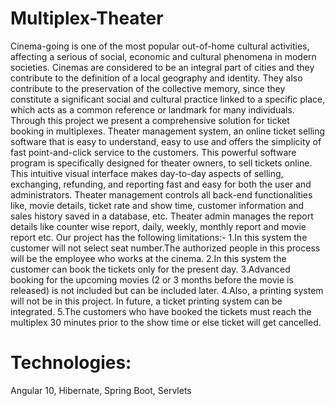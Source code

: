 # Multiplex-Theater
Cinema-going is one of the most popular out-of-home cultural activities, affecting a serious of social, economic and cultural phenomena in modern societies. 
Cinemas are considered to be an integral part of cities and they contribute to the definition of a local geography and identity. 
They also contribute to the preservation of the collective memory, since they constitute a significant social and cultural practice linked to a specific place, which    acts as a common reference or landmark for many individuals. 
Through this project we present a comprehensive solution for ticket booking in multiplexes. 
Theater management system, an online ticket selling software that is easy to understand, easy to use and offers the simplicity of fast point-and-click service to the customers.
This powerful software program is specifically designed for theater owners, to sell tickets online. 
This intuitive visual interface makes day-to-day aspects of selling, exchanging, refunding, and reporting fast and easy for both the user and administrators. 
Theater management controls all back-end functionalities like, movie details, ticket rate and show time, customer information and sales history saved in a database, etc. 
Theater admin manages the report details like counter wise report, daily, weekly, monthly report and movie report etc. 
Our project has the following limitations:- 
1.In this system the customer will not select seat number.The authorized people in this process will be the employee who works at the cinema. 
2.In this system the customer can book the tickets only for the present day.
3.Advanced booking for the upcoming movies (2 or 3 months before the movie is released) is not included but can be included later. 
4.Also, a printing system will not be in this project. In future, a ticket printing system can be integrated. 
5.The customers who have booked the tickets must reach the multiplex 30 minutes prior to the show time or else ticket will get cancelled.
# Technologies:
 Angular 10, Hibernate, Spring Boot, Servlets
